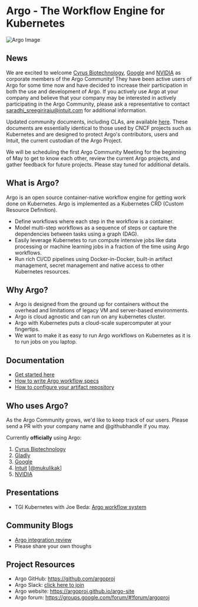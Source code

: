 # Argo - The Workflow Engine for Kubernetes

![Argo Image](argo.png)

## News

We are excited to welcome [Cyrus Biotechnology](https://cyrusbio.com/), [Google](https://www.google.com/intl/en/about/our-company/) and [NVIDIA](http://www.nvidia.com/) as corporate members of the Argo Community! They have been active users of Argo for some time now and have decided to increase their participation in both the use and development of Argo. If you actively use Argo at your company and believe that your company may be interested in actively participating in the Argo Community, please ask a representative to contact saradhi_sreegiriraju@intuit.com for additional information.

Updated community documents, including CLAs, are available [here](https://github.com/argoproj/argo/tree/master/community). These documents are essentially identical to those used by CNCF projects such as Kubernetes and are designed to protect Argo's contributors, users and Intuit, the current custodian of the Argo Project.

We will be scheduling the first Argo Community Meeting for the beginning of May to get to know each other, review the current Argo projects, and gather feedback for future projects. Please stay tuned for additional details.

## What is Argo?
Argo is an open source container-native workflow engine for getting work done on Kubernetes. Argo is implemented as a Kubernetes CRD (Custom Resource Definition).

* Define workflows where each step in the workflow is a container.
* Model multi-step workflows as a sequence of steps or capture the dependencies between tasks using a graph (DAG).
* Easily leverage Kubernetes to run compute intensive jobs like data processing or machine learning jobs in a fraction of the time using Argo workflows.
* Run rich CI/CD pipelines using Docker-in-Docker, built-in artifact management, secret management and native access to other Kubernetes resources.

## Why Argo?
* Argo is designed from the ground up for containers without the overhead and limitations of legacy VM and server-based environments.
* Argo is cloud agnostic and can run on any kubernetes cluster.
* Argo with Kubernetes puts a cloud-scale supercomputer at your fingertips.
* We want to make it as easy to run Argo workflows on Kubernetes as it is to run jobs on you laptop.

## Documentation
* [Get started here](https://github.com/argoproj/argo/blob/master/demo.md)
* [How to write Argo workflow specs](https://github.com/argoproj/argo/blob/master/examples/README.md)
* [How to configure your artifact repository](https://github.com/argoproj/argo/blob/master/ARTIFACT_REPO.md)

## Who uses Argo?
As the Argo Community grows, we'd like to keep track of our users. Please send a PR with your company name and @githubhandle if you may.

Currently **officially** using Argo:

1. [Cyrus Biotechnology](https://cyrusbio.com/)
1. [Gladly](https://gladly.com/)
1. [Google](https://www.google.com/intl/en/about/our-company/)
1. [Intuit](https://www.intuit.com/) [[@mukulikak](https://github.com/mukulikak)]
1. [NVIDIA](http://www.nvidia.com/)

## Presentations
* TGI Kubernetes with Joe Beda: [Argo workflow system](https://www.youtube.com/watch?v=M_rxPPLG8pU&start=859)

## Community Blogs
* [Argo integration review](http://dev.matt.hillsdon.net/2018/03/24/argo-integration-review.html)
* Please share your own thoughs

## Project Resources
* Argo GitHub:  https://github.com/argoproj
* Argo Slack:   [click here to join](https://join.slack.com/t/argoproj/shared_invite/enQtMzExODU3MzIyNjYzLTA5MTFjNjI0Nzg3NzNiMDZiNmRiODM4Y2M1NWQxOGYzMzZkNTc1YWVkYTZkNzdlNmYyZjMxNWI3NjY2MDc1MzI)
* Argo website: https://argoproj.github.io/argo-site
* Argo forum:   https://groups.google.com/forum/#!forum/argoproj

